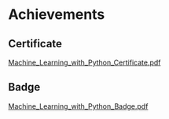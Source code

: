 

# Achievements
## Certificate
[Machine_Learning_with_Python_Certificate.pdf](https://prod-files-secure.s3.us-west-2.amazonaws.com/03e82b26-cccb-4906-bb56-adabcbdc0655/0f35a87e-0c16-48ac-af62-4e4cc34c6a19/Machine_Learning_with_Python_Certificate.pdf?X-Amz-Algorithm=AWS4-HMAC-SHA256&X-Amz-Content-Sha256=UNSIGNED-PAYLOAD&X-Amz-Credential=ASIAZI2LB466YQ2J2GTE%2F20250203%2Fus-west-2%2Fs3%2Faws4_request&X-Amz-Date=20250203T201553Z&X-Amz-Expires=3600&X-Amz-Security-Token=IQoJb3JpZ2luX2VjEAQaCXVzLXdlc3QtMiJHMEUCIQDfNwYLVwPOqtRRSViKKGxDxo95qyGF%2FEF7WVZgj2VWcQIgHe6h6yECNdk2iW12BJyCwXS30g7470t4lFbS73nNPNkq%2FwMIHRAAGgw2Mzc0MjMxODM4MDUiDJ9fzW1dNJ6p0OJnzSrcAzuZUmOddU1NMgcdqPG5MqhbMMjspjlgmnrCQAzRPZCbkrG9EqlatmbA73DDMiJKd537Gxs2HmAQbf6EmFPoMpXdQzctv1SagXM%2BF1E1JSD3muldAsrU9n5Z1yuzJyE5bHDJEzt6xmbEV8juZWTO6%2Bw4CBVZ6OfgrOV5Sm8EPshVuCN09qXvj1keRvx4PWW3IZYgBgGavKZmXnVeop%2F0UJtpNDC6OKl2o8agIvW940MAmslkNsZ8uDOToLG5h5LbPB7hRgWOHU9heEa2WbXivBhEz8oDEX2vI98yXSvuBTS75%2F0BRJv6fBTv0wGV7Q7iKCuqeQnQVPcjxLhkzn2YX5NOeZI8bPna6xcx1MvgLwsPm1wybRGnPR3SyeSW9mWlfrswIuB38cX5Ol8H4aRLyHMLR6NeCXYCJ8duQyi5s9B2kkHTD%2FntuDSFI1raDihaezaGv7fOIwOVjAfm1vL3LaIMggC7AxoVkDFqa2ofhPZyxD90CYuj6H3xjZhtFLJcMN6c2peCJRNTILnCq0uafhsUQqcoTqTDrIRYEPb3enHMQR%2BkMSRfTts08rbw5MrcXrFUxRz6K%2FeHYqMDATQyLdlcDmjogosslHdAkVptgyWMQe38ye6AWjA5JtvUMOy8hL0GOqUBeDsNrIn4unfcm0wPyKyDIGVCxkg5Tn%2BSKHiX7HhL1ctyL6XpZcdk9MayOyMRb27kUFE%2FMu84PiMBmf9JdY%2FCisDuOepugCCA%2BE3mmz%2BYNztW7qx5NmRp6WAxI7WwJFrp5UZQ%2B5Tcg7AvizVHthVOQj1XfPMoz%2FPr%2B6EJbrWLijsRBJDzfX7kx%2Bs0zVjiiNlYtARwBOJxTshiRWCUlFr4wUVMotDi&X-Amz-Signature=78c339b6e1b903404730284af33a6f6ff6d554b35e041e3952297461ee2ec2dd&X-Amz-SignedHeaders=host&x-id=GetObject)
## Badge
[Machine_Learning_with_Python_Badge.pdf](https://prod-files-secure.s3.us-west-2.amazonaws.com/03e82b26-cccb-4906-bb56-adabcbdc0655/ff622a22-73d6-44e3-9c7b-e89a8e61b7aa/Machine_Learning_with_Python_Badge.pdf?X-Amz-Algorithm=AWS4-HMAC-SHA256&X-Amz-Content-Sha256=UNSIGNED-PAYLOAD&X-Amz-Credential=ASIAZI2LB466YQ2J2GTE%2F20250203%2Fus-west-2%2Fs3%2Faws4_request&X-Amz-Date=20250203T201553Z&X-Amz-Expires=3600&X-Amz-Security-Token=IQoJb3JpZ2luX2VjEAQaCXVzLXdlc3QtMiJHMEUCIQDfNwYLVwPOqtRRSViKKGxDxo95qyGF%2FEF7WVZgj2VWcQIgHe6h6yECNdk2iW12BJyCwXS30g7470t4lFbS73nNPNkq%2FwMIHRAAGgw2Mzc0MjMxODM4MDUiDJ9fzW1dNJ6p0OJnzSrcAzuZUmOddU1NMgcdqPG5MqhbMMjspjlgmnrCQAzRPZCbkrG9EqlatmbA73DDMiJKd537Gxs2HmAQbf6EmFPoMpXdQzctv1SagXM%2BF1E1JSD3muldAsrU9n5Z1yuzJyE5bHDJEzt6xmbEV8juZWTO6%2Bw4CBVZ6OfgrOV5Sm8EPshVuCN09qXvj1keRvx4PWW3IZYgBgGavKZmXnVeop%2F0UJtpNDC6OKl2o8agIvW940MAmslkNsZ8uDOToLG5h5LbPB7hRgWOHU9heEa2WbXivBhEz8oDEX2vI98yXSvuBTS75%2F0BRJv6fBTv0wGV7Q7iKCuqeQnQVPcjxLhkzn2YX5NOeZI8bPna6xcx1MvgLwsPm1wybRGnPR3SyeSW9mWlfrswIuB38cX5Ol8H4aRLyHMLR6NeCXYCJ8duQyi5s9B2kkHTD%2FntuDSFI1raDihaezaGv7fOIwOVjAfm1vL3LaIMggC7AxoVkDFqa2ofhPZyxD90CYuj6H3xjZhtFLJcMN6c2peCJRNTILnCq0uafhsUQqcoTqTDrIRYEPb3enHMQR%2BkMSRfTts08rbw5MrcXrFUxRz6K%2FeHYqMDATQyLdlcDmjogosslHdAkVptgyWMQe38ye6AWjA5JtvUMOy8hL0GOqUBeDsNrIn4unfcm0wPyKyDIGVCxkg5Tn%2BSKHiX7HhL1ctyL6XpZcdk9MayOyMRb27kUFE%2FMu84PiMBmf9JdY%2FCisDuOepugCCA%2BE3mmz%2BYNztW7qx5NmRp6WAxI7WwJFrp5UZQ%2B5Tcg7AvizVHthVOQj1XfPMoz%2FPr%2B6EJbrWLijsRBJDzfX7kx%2Bs0zVjiiNlYtARwBOJxTshiRWCUlFr4wUVMotDi&X-Amz-Signature=2132f7069e739c0a5a58b7dc2a011a9772c210db9bccc47e1e5836516eeb7c87&X-Amz-SignedHeaders=host&x-id=GetObject)